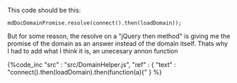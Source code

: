 This code should be this:

    mdDocDomainPromise.resolve(connect().then(loadDomain));

But for some reason, the resolve on a "jQuery then method" is giving me the promise of the domain as an answer
instead of the domain itself. Thats why I had to add what I think it is, an unecesary annon function

{%code_inc
    "src" : "src/DomainHelper.js",
    "ref" : {
        "text" : "connect().then(loadDomain).then(function(a){"
    }
%}
